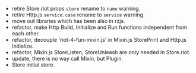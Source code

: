 - retire Store.riot props `store` rename to `name` warning.
- retire Http.js `service.case` rename to `service` warning.
- move out libraries which has been also in rzjs.
- refactor, make Http Build, Initialize and Run functions independent from each other.
- refactor, decouple 'riot-4-fun-mixin.js' in Mixin.js StorePrint and Http.js Initialize.
- refactor, Mixin.js StoreListen, StoreUnleash are only needed in Store.riot.
- update, there is no way call Mixin, but Plugin.
- Store initial store.
